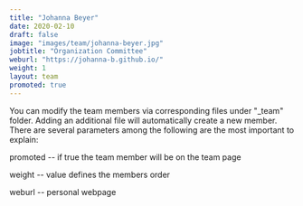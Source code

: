 ```yaml
---
title: "Johanna Beyer"
date: 2020-02-10
draft: false
image: "images/team/johanna-beyer.jpg"
jobtitle: "Organization Committee"
weburl: "https://johanna-b.github.io/"
weight: 1
layout: team
promoted: true
---
```


You can modify the team members via corresponding files under "_team" folder. Adding an additional file will automatically create a new member. There are several parameters among the following are the most important to explain: 

promoted -- if true the team member will be on the team page

weight -- value defines the members order

weburl -- personal webpage



